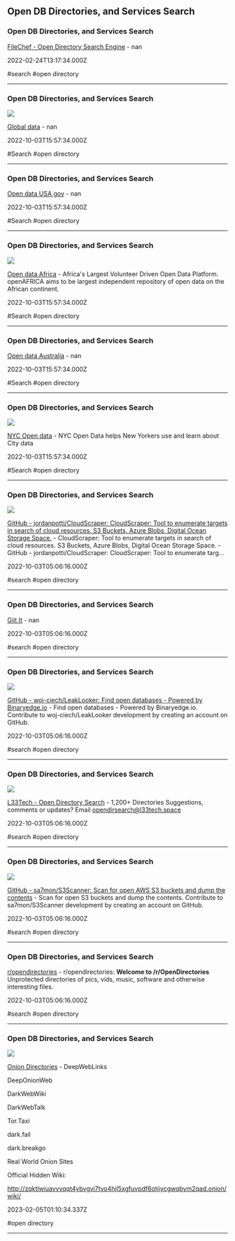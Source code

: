## Open DB Directories, and Services Search

### Open DB Directories, and Services Search

[FileChef - Open Directory Search Engine](https://www.filechef.com) - nan

2022-02-24T13:17:34.000Z

#search #open directory

---

### Open DB Directories, and Services Search

![](https://knoema.com/img/v5/facebook-share.jpg)

[Global data](https://knoema.com/atlas) - nan

2022-10-03T15:57:34.000Z

#Search #open directory

---

### Open DB Directories, and Services Search

[Open data USA gov](https://catalog.data.gov/dataset) - nan

2022-10-03T15:57:34.000Z

#Search #open directory

---

### Open DB Directories, and Services Search

![](https://africaopendata.org/images/logos/open-africa.png)

[Open data Africa](https://africaopendata.org) - Africa's Largest Volunteer Driven Open Data Platform. openAFRICA aims to be largest independent repository of open data on the African continent.

2022-10-03T15:57:34.000Z

#Search #open directory

---

### Open DB Directories, and Services Search

[Open data Australia](https://data.gov.au/search) - nan

2022-10-03T15:57:34.000Z

#Search #open directory

---

### Open DB Directories, and Services Search

![](https://opendata.cityofnewyork.us/wp-content/themes/opendata-wp/assets/img/nyc-opendata-logo-og-facebook.png)

[NYC Open data](https://opendata.cityofnewyork.us) - NYC Open Data helps New Yorkers use and learn about City data

2022-10-03T15:57:34.000Z

#Search #open directory

---

### Open DB Directories, and Services Search

![](https://opengraph.githubassets.com/9ed663778a8b580e8727d492f993c7dc173b1bc0abcbebaecc50a037c9420890/jordanpotti/CloudScraper)

[GitHub - jordanpotti/CloudScraper: CloudScraper: Tool to enumerate targets in search of cloud resources. S3 Buckets, Azure Blobs, Digital Ocean Storage Space.](https://github.com/jordanpotti/CloudScraper) - CloudScraper: Tool to enumerate targets in search of cloud resources. S3 Buckets, Azure Blobs, Digital Ocean Storage Space. - GitHub - jordanpotti/CloudScraper: CloudScraper: Tool to enumerate targ…

2022-10-03T05:06:16.000Z

#search #open directory

---

### Open DB Directories, and Services Search

[Giit It](https://giitit.com) - nan

2022-10-03T05:06:16.000Z

#search #open directory

---

### Open DB Directories, and Services Search

![](https://opengraph.githubassets.com/fb35490353ec5eb8aa913f5017f757d9b2f9858a10b329440137313357ad2732/woj-ciech/LeakLooker)

[GitHub - woj-ciech/LeakLooker: Find open databases - Powered by Binaryedge.io](https://github.com/woj-ciech/LeakLooker) - Find open databases - Powered by Binaryedge.io. Contribute to woj-ciech/LeakLooker development by creating an account on GitHub.

2022-10-03T05:06:16.000Z

#search #open directory

---

### Open DB Directories, and Services Search

![](https://lh4.googleusercontent.com/OBdiATV0ofLtWF0X2gL12Fn2mrJBKE4vOXwUzL9KCdTnkPatEVsup7_shzS6tsj12DNWZA=w16383)

[L33Tech - Open Directory Search](https://sites.google.com/view/l33tech/tools/ods) - 1,200+ Directories Suggestions, comments or updates? Email opendirsearch@l33tech.space

2022-10-03T05:06:16.000Z

#search #open directory

---

### Open DB Directories, and Services Search

![](https://opengraph.githubassets.com/12ce1ac9f7244e8c07c14e295f505e25373092c812fdd45945ddda95a39776a1/sa7mon/S3Scanner)

[GitHub - sa7mon/S3Scanner: Scan for open AWS S3 buckets and dump the contents](https://github.com/sa7mon/S3Scanner) - Scan for open S3 buckets and dump the contents. Contribute to sa7mon/S3Scanner development by creating an account on GitHub.

2022-10-03T05:06:16.000Z

#search #open directory

---

### Open DB Directories, and Services Search

[r/opendirectories](https://www.reddit.com/r/opendirectories) - r/opendirectories: **Welcome to /r/OpenDirectories**  Unprotected directories of pics, vids, music, software and otherwise interesting files.

2022-10-03T05:06:16.000Z

#search #open directory

---

### Open DB Directories, and Services Search

![](https://rentry.co/static/icons/512.png)

[Onion Directories](https://rentry.co/OnionDirectories) - DeepWebLinks

DeepOnionWeb

DarkWebWiki

DarkWebTalk

Tor.Taxi

dark.fail

dark.breakgo

Real World Onion Sites

Official Hidden Wiki: 

http://zqktlwiuavvvqqt4ybvgvi7tyo4hjl5xgfuvpdf6otjiycgwqbym2qad.onion/wiki/

2023-02-05T01:10:34.337Z

#open directory

---
